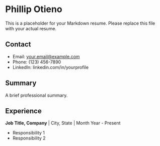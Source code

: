 # Phillip Otieno

This is a placeholder for your Markdown resume. Please replace this file with your actual resume.

## Contact
- Email: your.email@example.com
- Phone: (123) 456-7890
- LinkedIn: linkedin.com/in/yourprofile

## Summary
A brief professional summary.

## Experience
**Job Title, Company** | City, State | Month Year - Present
- Responsibility 1
- Responsibility 2
